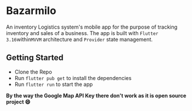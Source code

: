 # Bazarmilo
An inventory Logistics system's mobile app for the purpose of tracking inventory and sales of a business. The app is built with `Flutter 3.16`within`MVVM` architecture and `Provider` state management.
## Getting Started
- Clone the Repo
- Run `flutter pub get` to install the dependencies
- Run `flutter run` to start the app

**By the way the Google Map API Key there don't work as it is open source project 😄** 
